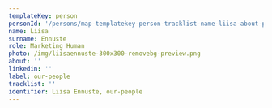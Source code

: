 ```yaml
---
templateKey: person
personId: '/persons/map-templatekey-person-tracklist-name-liisa-about-personid-uuid-photo-img-liisa-ennuste-png-label-our-people-role-marketing-human-surname-ennuste-linkedin/'
name: Liisa
surname: Ennuste
role: Marketing Human
photo: /img/liisaennuste-300x300-removebg-preview.png
about: ''
linkedin: ''
label: our-people
tracklist: ''
identifier: Liisa Ennuste, our-people
---
```

